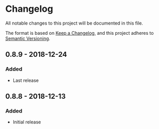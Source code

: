 # Changelog

All notable changes to this project will be documented in this file.

The format is based on [Keep a Changelog](https://keepachangelog.com/en/1.0.0/),
and this project adheres to [Semantic Versioning](https://semver.org/spec/v2.0.0.html).

## 0.8.9 - 2018-12-24

### Added

- Last release

## 0.8.8 - 2018-12-13

### Added

- Initial release
